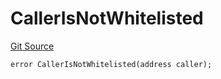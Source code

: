 # CallerIsNotWhitelisted

[Git Source](https://github.com/Eoracle/target-contracts/blob/1999827c161f91e9bc99ac290d34e4d278bf02c5/src/interfaces/Errors.sol)

```solidity
error CallerIsNotWhitelisted(address caller);
```
